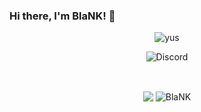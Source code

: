 ### Hi there, I'm BlaNK! 👋
<p align="center"> <img src="https://komarev.com/ghpvc/?username=BlaNKtext" alt="yus"/> </p>

<p align="center"> <img src="https://discord.c99.nl/widget/theme-1/754477506660139040.png" alt="Discord"/> </p>
<br/>
<p align="center">
  <img align="center" src="https://github-readme-stats.vercel.app/api/top-langs/?username=BlaNKtext&show_icons=true&layout=compact&hide_border=true&theme=dark"/>
  <img align="center" src="https://github-readme-stats.vercel.app/api?username=BlaNKtext&show_icons=true&theme=dark&line_height=21" alt='BlaNK' github stats"/>
